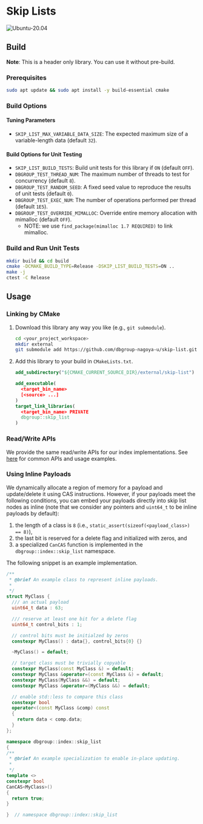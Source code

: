 # Skip Lists

![Ubuntu-20.04](https://github.com/dbgroup-nagoya-u/skip-list/workflows/Ubuntu-20.04/badge.svg?branch=main)

## Build

**Note**: This is a header only library. You can use it without pre-build.

### Prerequisites

```bash
sudo apt update && sudo apt install -y build-essential cmake
```

### Build Options

#### Tuning Parameters

- `SKIP_LIST_MAX_VARIABLE_DATA_SIZE`: The expected maximum size of a variable-length data (default `32`).

#### Build Options for Unit Testing

- `SKIP_LIST_BUILD_TESTS`: Build unit tests for this library if `ON` (default `OFF`).
- `DBGROUP_TEST_THREAD_NUM`: The maximum number of threads to test for concurrency (default `8`).
- `DBGROUP_TEST_RANDOM_SEED`: A fixed seed value to reproduce the results of unit tests (default `0`).
- `DBGROUP_TEST_EXEC_NUM`: The number of operations performed per thread (default `1E5`).
- `DBGROUP_TEST_OVERRIDE_MIMALLOC`: Override entire memory allocation with mimalloc (default `OFF`).
    - NOTE: we use `find_package(mimalloc 1.7 REQUIRED)` to link mimalloc.

### Build and Run Unit Tests

```bash
mkdir build && cd build
cmake -DCMAKE_BUILD_TYPE=Release -DSKIP_LIST_BUILD_TESTS=ON ..
make -j
ctest -C Release
```

## Usage

### Linking by CMake

1. Download this library any way you like (e.g., `git submodule`).

    ```bash
    cd <your_project_workspace>
    mkdir external
    git submodule add https://github.com/dbgroup-nagoya-u/skip-list.git external/skip-list
    ```

1. Add this library to your build in `CMakeLists.txt`.

    ```cmake
    add_subdirectory("${CMAKE_CURRENT_SOURCE_DIR}/external/skip-list")

    add_executable(
      <target_bin_name>
      [<source> ...]
    )
    target_link_libraries(
      <target_bin_name> PRIVATE
      dbgroup::skip_list
    )
    ```

### Read/Write APIs

We provide the same read/write APIs for our index implementations. See [here](https://github.com/dbgroup-nagoya-u/index-benchmark/wiki/Common-APIs-for-Index-Implementations) for common APIs and usage examples.

### Using Inline Payloads

We dynamically allocate a region of memory for a payload and update/delete it using CAS instructions. However, if your payloads meet the following conditions, you can embed your payloads directly into skip list nodes as inline (note that we consider any pointers and `uint64_t` to be inline payloads by default):

1. the length of a class is `8` (i.e., `static_assert(sizeof(<payload_class>) == 8)`),
2. the last bit is reserved for a delete flag and initialized with zeros, and
3. a specialized `CanCAS` function is implemented in the `dbgroup::index::skip_list` namespace.

The following snippet is an example implementation.

```cpp
/**
 * @brief An example class to represent inline payloads.
 *
 */
struct MyClass {
  /// an actual payload
  uint64_t data : 63;

  /// reserve at least one bit for a delete flag
  uint64_t control_bits : 1;

  // control bits must be initialzed by zeros
  constexpr MyClass() : data{}, control_bits{0} {}

  ~MyClass() = default;

  // target class must be trivially copyable
  constexpr MyClass(const MyClass &) = default;
  constexpr MyClass &operator=(const MyClass &) = default;
  constexpr MyClass(MyClass &&) = default;
  constexpr MyClass &operator=(MyClass &&) = default;

  // enable std::less to compare this class
  constexpr bool
  operator<(const MyClass &comp) const
  {
    return data < comp.data;
  }
};

namespace dbgroup::index::skip_list
{
/**
 * @brief An example specialization to enable in-place updating.
 *
 */
template <>
constexpr bool
CanCAS<MyClass>()
{
  return true;
}

}  // namespace dbgroup::index::skip_list
```

